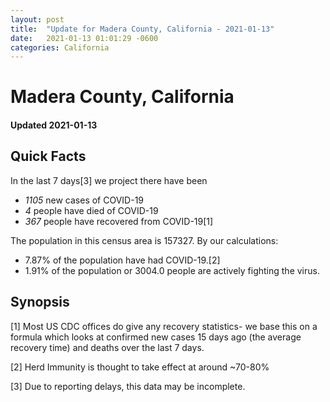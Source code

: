 ```yaml
---
layout: post
title:  "Update for Madera County, California - 2021-01-13"
date:   2021-01-13 01:01:29 -0600
categories: California
---
```


# Madera County, California
#### Updated 2021-01-13

## Quick Facts

In the last 7 days[3] we project there have been
- *1105* new cases of COVID-19
- *4* people have died of COVID-19
- *367* people have recovered from COVID-19[1]

The population in this census area is 157327. By our calculations:
- 7.87% of the population have had COVID-19.[2]
- 1.91% of the population or 3004.0 people are actively fighting the virus.

## Synopsis




[1] Most US CDC offices do give any recovery statistics- we base this on a formula which looks at confirmed new cases
15 days ago (the average recovery time) and deaths over the last 7 days.

[2] Herd Immunity is thought to take effect at around ~70-80%

[3] Due to reporting delays, this data may be incomplete.
 
    